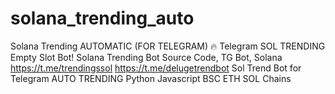 # solana_trending_auto
Solana Trending AUTOMATIC (FOR TELEGRAM) 🔥 Telegram SOL TRENDING Empty Slot Bot! Solana Trending Bot Source Code, TG Bot, Solana https://t.me/trendingssol https://t.me/delugetrendbot Sol Trend Bot for Telegram AUTO TRENDING Python Javascript BSC ETH SOL Chains
